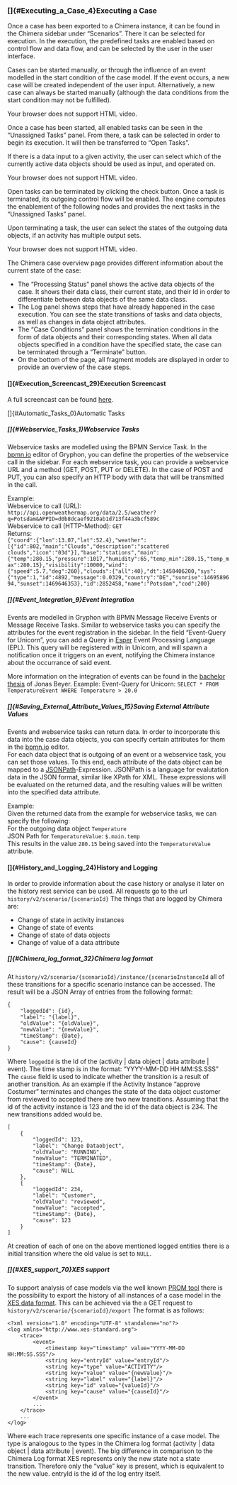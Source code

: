 ### []{#Executing_a_Case_4}Executing a Case

Once a case has been exported to a Chimera instance, it can be found in
the Chimera sidebar under “Scenarios”. There it can be selected for
execution. In the execution, the predefined tasks are enabled based on
control flow and data flow, and can be selected by the user in the user
interface.

Cases can be started manually, or through the influence of an event
modelled in the start condition of the case model. If the event occurs,
a new case will be created independent of the user input. Alternatively,
a new case can always be started manually (although the data conditions
from the start condition may not be fulfilled).

Your browser does not support HTML video.

Once a case has been started, all enabled tasks can be seen in the
“Unassigned Tasks” panel. From there, a task can be selected in order to
begin its execution. It will then be transferred to “Open Tasks”.

If there is a data input to a given activity, the user can select which
of the currently active data objects should be used as input, and
operated on.

Your browser does not support HTML video.

Open tasks can be terminated by clicking the check button. Once a task
is terminated, its outgoing control flow will be enabled. The engine
computes the enablement of the following nodes and provides the next
tasks in the “Unassigned Tasks” panel.

Upon terminating a task, the user can select the states of the outgoing
data objects, if an activity has multiple output sets.

Your browser does not support HTML video.

The Chimera case overview page provides different information about the
current state of the case:

-   The “Processing Status” panel shows the active data objects of the
    case. It shows their data class, their current state, and their Id
    in order to differentiate between data objects of the same data
    class.
-   The Log panel shows steps that have already happened in the case
    execution. You can see the state transitions of tasks and data
    objects, as well as changes in data object attributes.
-   The “Case Conditions” panel shows the termination conditions in the
    form of data objects and their corresponding states. When all data
    objects specified in a condition have the specified state, the case
    can be terminated through a “Terminate” button.
-   On the bottom of the page, all fragment models are displayed in
    order to provide an overview of the case steps.

#### []{#Execution_Screencast_29}Execution Screencast

A full screencast can be found
[here](https://bpt.hpi.uni-potsdam.de/Chimera/WebHome).

[]{#Automatic_Tasks_0}Automatic Tasks

##### []{#Webservice_Tasks_1}Webservice Tasks

Webservice tasks are modelled using the BPMN Service Task. In the
[bpmn.io](http://bpmn.io) editor of Gryphon, you can define the
properties of the webservice call in the sidebar. For each webservice
task, you can provide a webservice URL and a method (GET, POST, PUT or
DELETE). In the case of POST and PUT, you can also specify an HTTP body
with data that will be transmitted in the call.

Example:\
Webservice to call (URL):
`http://api.openweathermap.org/data/2.5/weather?q=Potsdam&APPID=d0b8dcaef9210ab1d713f44a3bcf589c`\
Webservice to call (HTTP-Method): `GET`\
Returns:\
`{"coord":{"lon":13.07,"lat":52.4},"weather":[{"id":802,"main":"Clouds","description":"scattered clouds","icon":"03d"}],"base":"stations","main":{"temp":280.15,"pressure":1017,"humidity":65,"temp_min":280.15,"temp_max":280.15},"visibility":10000,"wind":{"speed":5.7,"deg":260},"clouds":{"all":40},"dt":1458406200,"sys":{"type":1,"id":4892,"message":0.0329,"country":"DE","sunrise":1469589694,"sunset":1469646353},"id":2852458,"name":"Potsdam","cod":200}`

##### []{#Event_Integration_9}Event Integration

Events are modelled in Gryphon with BPMN Message Receive Events or
Message Receive Tasks. Similar to webservice tasks you can specify the
attributes for the event registration in the sidebar. In the field
“Event-Query for Unicorn”, you can add a Query in
[Esper](http://www.espertech.com/esper/) Event Processing Language
(EPL). This query will be registered with in Unicorn, and will spawn a
notification once it triggers on an event, notifying the Chimera
instance about the occurrance of said event.

More information on the integration of events can be found in the
[bachelor
thesis](https://bpt.hpi.uni-potsdam.de/foswiki/pub/FCM/CMPublications/Bachelorarbeit_Jonas.pdf)
of Jonas Beyer. Example: Event-Query for Unicorn:
`SELECT * FROM TemperatureEvent WHERE Temperature > 20.0`

##### []{#Saving_External_Attribute_Values_15}Saving External Attribute Values

Events and webservice tasks can return data. In order to incorporate
this data into the case data objects, you can specify certain attributes
for them in the [bpmn.io](http://bpmn.io) editor.\
For each data object that is outgoing of an event or a webservice task,
you can set those values. To this end, each attribute of the data object
can be mapped to a
[JSONPath](https://github.com/jayway/JsonPath)-Expression. JSONPath is a
language for evalutation data in the JSON format, similar like XPath for
XML. These expressions will be evaluated on the returned data, and the
resulting values will be written into the specified data attribute.

Example:\
Given the returned data from the example for webservice tasks, we can
specify the following:\
For the outgoing data object `Temperature`\
JSON Path for `TemperatureValue`: `$.main.temp`\
This results in the value `280.15` being saved into the
`TemperatureValue` attribute.

#### []{#History_and_Logging_24}History and Logging

In order to provide information about the case history or analyse it
later on the history rest service can be used. All requests go to the
url `history/v2/scenario/{scenarioId}` The things that are logged by
Chimera are:

-   Change of state in activity instances
-   Change of state of events
-   Change of state of data objects
-   Change of value of a data attribute

##### []{#Chimera_log_format_32}Chimera log format

At `history/v2/scenario/{scenarioId}/instance/{scenarioInstanceId` all
of these transitions for a specific scenario instance can be accessed.
The result will be a JSON Array of entries from the following format:

    {
        "loggedId": {id},
        "label": "{label}",
        "oldValue": "{oldValue}",
        "newValue": "{newValue}",
        "timeStamp": {Date},
        "cause": {causeId}
    }

Where `loggedId` is the Id of the (activity | data object | data
attribute | event). The time stamp is in the format: “YYYY-MM-DD
HH:MM:SS.SSS” The `cause` field is used to indicate whether the
transition is a result of another transition. As an example if the
Activity Instance “approve Costumer” terminates and changes the state of
the data object customer from reviewed to accepted there are two new
transitions. Assuming that the id of the activity instance is 123 and
the id of the data object is 234. The new transitions added would be.

    [
        {
            "loggedId": 123,
            "label": "Change Dataobject",
            "oldValue": "RUNNING",
            "newValue": "TERMINATED",
            "timeStamp": {Date},
            "cause": NULL
        },
        {
            "loggedId": 234,
            "label": "Customer",
            "oldValue": "reviewed",
            "newValue": "accepted",
            "timeStamp": {Date},
            "cause": 123
        }
    ]

At creation of each of one on the above mentioned logged entities there
is a initial transition where the old value is set to `NULL`.

##### []{#XES_support_70}XES support

To support analysis of case models via the well known [PROM
tool](http://www.promtools.org/doku.php) there is the possibility to
export the history of all instances of a case model in the [XES data
format](http://www.xes-standard.org/). This can be achieved via the a
GET request to `history/v2/scenario/{scenarioId}/export` The format is
as follows:

    <?xml version="1.0" encoding="UTF-8" standalone="no"?>
    <log xmlns="http://www.xes-standard.org">
        <trace>
            <event>
                <timestamp key="timestamp" value="YYYY-MM-DD HH:MM:SS.SSS"/>
                <string key="entryId" value="entryId"/>
                <string key="type" value="ACTIVITY"/>
                <string key="value" value="{newValue}"/>
                <string key="label" value="{label}"/>
                <string key="id" value="{valueId}"/>
                <string key="cause" value="{causeId}"/>
            </event>
            ...
        </trace>
        ...
    </log>

Where each trace represents one specific instance of a case model. The
type is analogous to the types in the Chimera log format (activity |
data object | data attribute | event). The big difference in comparison
to the Chimera Log format XES represents only the new state not a state
transition. Therefore only the “value” key is present, which is
equivalent to the new value. entryId is the id of the log entry itself.
